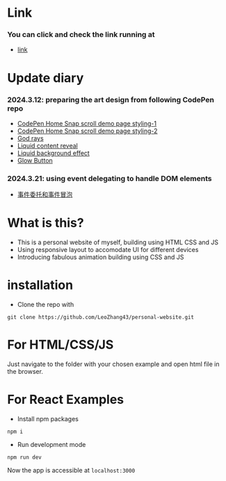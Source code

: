 # Link
### You can click and check the link running at
* [link](https://leozhang43.github.io/personal-website/)

# Update diary
### 2024.3.12: preparing the art design from following CodePen repo
* [CodePen Home Snap scroll demo page styling-1](https://codepen.io/giana/pen/rNRzgRj)
* [CodePen Home Snap scroll demo page styling-2](https://codepen.io/giana/pen/BabdgjB)
* [God rays](https://codepen.io/TWilson/pen/jOdWqbZ)
* [Liquid content reveal](https://codepen.io/ksenia-k/pen/dyaeGgO)
* [Liquid background effect](https://codepen.io/tahazsh/pen/gOqNZyw)
* [Glow Button](https://codepen.io/uixmat/pen/rNodjee)
### 2024.3.21: using event delegating to handle DOM elements
* [事件委托和事件冒泡](https://www.notion.so/a03de47e945640d593feb94061d7942e)

# What is this?
* This is a personal website of myself, building using HTML CSS and JS
* Using responsive layout to accomodate UI for different devices
* Introducing fabulous animation building using CSS and JS

# installation

* Clone the repo with
```
git clone https://github.com/LeoZhang43/personal-website.git
```

# For HTML/CSS/JS

Just navigate to the folder with your chosen example and open html file in the browser.

# For React Examples

* Install npm packages
```
npm i 
```
* Run development mode
```
npm run dev
```

Now the app is accessible at ```localhost:3000```